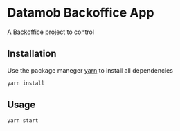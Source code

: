 # Datamob Backoffice App

A Backoffice project to control

## Installation

Use the package maneger [yarn](https://yarnpkg.com/) to install all dependencies

```bash
yarn install
```

## Usage

```bash
yarn start
```